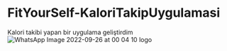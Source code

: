 # FitYourSelf-KaloriTakipUygulamasi
Kalori takibi yapan bir uygulama geliştirdim
![WhatsApp Image 2022-09-26 at 00 04 10](https://user-images.githubusercontent.com/102391882/192165801-01abcb68-821a-4dda-919c-f69603dcd9a1.jpeg)
logo
